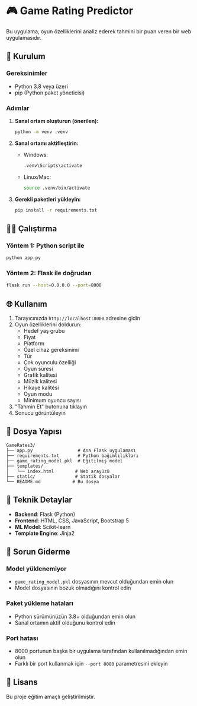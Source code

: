 # 🎮 Game Rating Predictor

Bu uygulama, oyun özelliklerini analiz ederek tahmini bir puan veren bir web uygulamasıdır.

## 🚀 Kurulum

### Gereksinimler
- Python 3.8 veya üzeri
- pip (Python paket yöneticisi)

### Adımlar

1. **Sanal ortam oluşturun (önerilen):**
   ```bash
   python -m venv .venv
   ```

2. **Sanal ortamı aktifleştirin:**
   - Windows:
     ```bash
     .venv\Scripts\activate
     ```
   - Linux/Mac:
     ```bash
     source .venv/bin/activate
     ```

3. **Gerekli paketleri yükleyin:**
   ```bash
   pip install -r requirements.txt
   ```

## 🏃‍♂️ Çalıştırma

### Yöntem 1: Python script ile
```bash
python app.py
```

### Yöntem 2: Flask ile doğrudan
```bash
flask run --host=0.0.0.0 --port=8000
```

## 🌐 Kullanım

1. Tarayıcınızda `http://localhost:8000` adresine gidin
2. Oyun özelliklerini doldurun:
   - Hedef yaş grubu
   - Fiyat
   - Platform
   - Özel cihaz gereksinimi
   - Tür
   - Çok oyunculu özelliği
   - Oyun süresi
   - Grafik kalitesi
   - Müzik kalitesi
   - Hikaye kalitesi
   - Oyun modu
   - Minimum oyuncu sayısı
3. "Tahmin Et" butonuna tıklayın
4. Sonucu görüntüleyin

## 📁 Dosya Yapısı

```
GameRates3/
├── app.py                 # Ana Flask uygulaması
├── requirements.txt       # Python bağımlılıkları
├── game_rating_model.pkl  # Eğitilmiş model
├── templates/
│   └── index.html        # Web arayüzü
├── static/               # Statik dosyalar
└── README.md            # Bu dosya
```

## 🔧 Teknik Detaylar

- **Backend**: Flask (Python)
- **Frontend**: HTML, CSS, JavaScript, Bootstrap 5
- **ML Model**: Scikit-learn
- **Template Engine**: Jinja2

## 🐛 Sorun Giderme

### Model yüklenemiyor
- `game_rating_model.pkl` dosyasının mevcut olduğundan emin olun
- Model dosyasının bozuk olmadığını kontrol edin

### Paket yükleme hataları
- Python sürümünüzün 3.8+ olduğundan emin olun
- Sanal ortamın aktif olduğunu kontrol edin

### Port hatası
- 8000 portunun başka bir uygulama tarafından kullanılmadığından emin olun
- Farklı bir port kullanmak için `--port 8080` parametresini ekleyin

## 📝 Lisans

Bu proje eğitim amaçlı geliştirilmiştir.
